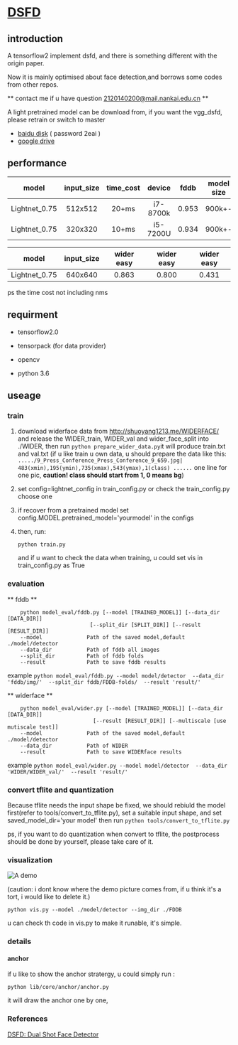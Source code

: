 # [DSFD](https://arxiv.org/abs/1810.10220?utm_source=feedburner&utm_medium=feed&utm_campaign=Feed%3A+arxiv%2FQSXk+%28ExcitingAds%21+cs+updates+on+arXiv.org%29)


## introduction

A tensorflow2 implement dsfd, and there is something different with the origin paper.

Now it is mainly optimised about face detection,and borrows some codes from other repos.

** contact me if u have question 2120140200@mail.nankai.edu.cn **





A light pretrained model can be download from,
if you want the vgg_dsfd, please retrain or switch to master

+ [baidu disk](https://pan.baidu.com/s/12uWvuxMSTBro2_U2uPCRdg) ( password 2eai )
+ [google drive](https://drive.google.com/open?id=1wx9SPk03tbzlCSc8H_mivLDYSIW12-nC)



## performance
| model         |input_size| time_cost |   device   |fddb      |model size|
| :------:      |:------:  |:------:   |   :------: |:------:  |:------:  |
| Lightnet_0.75 |512x512   |20+ms      |   i7-8700k | 0.953    |900k+-|
| Lightnet_0.75 |320x320   |10+ms      |   i5-7200U | 0.934    |900k+-|

| model         |input_size  |wider easy|wider easy |wider easy |
| :------:      |:------:     |:------:  | :------:  | :------:  | 
| Lightnet_0.75 |640x640  | 0.863    |0.800     |0.431      |

ps the time cost not including nms

## requirment

+ tensorflow2.0

+ tensorpack (for data provider)

+ opencv

+ python 3.6

## useage

### train
1. download widerface data from http://shuoyang1213.me/WIDERFACE/
and release the WIDER_train, WIDER_val and wider_face_split into ./WIDER, then run
```python prepare_wider_data.py```it will produce train.txt and val.txt
(if u like train u own data, u should prepare the data like this:
`...../9_Press_Conference_Press_Conference_9_659.jpg| 483(xmin),195(ymin),735(xmax),543(ymax),1(class) ......` 
one line for one pic, **caution! class should start from 1, 0 means bg**)

2. set config=lightnet_config in train_config.py   or check the train_config.py choose one

3. if recover from a pretrained model  set config.MODEL.pretrained_model='yourmodel' in the configs

4. then, run:

   ```python train.py```
   
   and if u want to check the data when training, u could set vis in train_config.py as True



### evaluation
** fddb **
```
    python model_eval/fddb.py [--model [TRAINED_MODEL]] [--data_dir [DATA_DIR]]
                          [--split_dir [SPLIT_DIR]] [--result [RESULT_DIR]]
    --model              Path of the saved model,default ./model/detector
    --data_dir           Path of fddb all images
    --split_dir          Path of fddb folds
    --result             Path to save fddb results
 ```
    
example `python model_eval/fddb.py --model model/detector 
                                    --data_dir 'fddb/img/' 
                                    --split_dir fddb/FDDB-folds/ 
                                    --result 'result/' `
                                    
** widerface **
```
    python model_eval/wider.py [--model [TRAINED_MODEL]] [--data_dir [DATA_DIR]]
                           [--result [RESULT_DIR]] [--multiscale [use mutiscale test]]
    --model              Path of the saved model,default ./model/detector
    --data_dir           Path of WIDER
    --result             Path to save WIDERface results
 ```
example `python model_eval/wider.py --model model/detector 
                                    --data_dir 'WIDER/WIDER_val/' 
                                    --result 'result/' `




### convert tflite and quantization
Because tflite needs the input shape be fixed,
we should rebiuld the model first(refer to tools/convert_to_tflite.py),
set a suitable input shape, and set saved_model_dir='your model' 
then run 
`python tools/convert_to_tflite.py`


ps, if you want to do quantization when convert to tflite,
the postprocess should be done by yourself, please take care of it. 





### visualization
![A demo](https://github.com/610265158/DSFD-tensorflow/blob/master/figures/res_screenshot_11.05.2019.png)

(caution: i dont know where the demo picture comes from, if u think it's a tort, i would like to delete it.)


`python vis.py --model ./model/detector --img_dir ./FDDB`

u can check th code in vis.py to make it runable, it's simple.




### details
#### anchor

if u like to show the anchor stratergy, u could simply run :

`python lib/core/anchor/anchor.py`


it will draw the anchor one by one,



### References
[DSFD: Dual Shot Face Detector](https://arxiv.org/abs/1810.10220?utm_source=feedburner&utm_medium=feed&utm_campaign=Feed%3A+arxiv%2FQSXk+%28ExcitingAds%21+cs+updates+on+arXiv.org%29)
